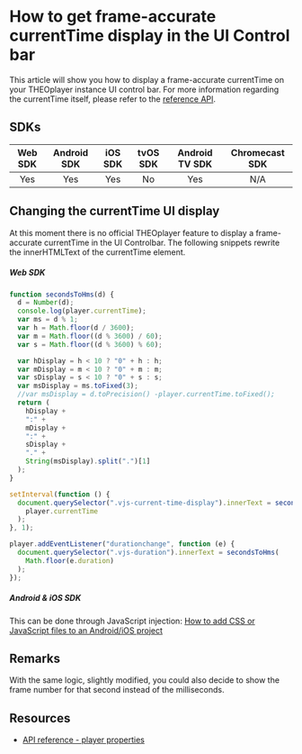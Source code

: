 # How to get frame-accurate currentTime display in the UI Control bar

This article will show you how to display a frame-accurate currentTime on your THEOplayer instance UI control bar. For more information regarding the currentTime itself, please refer to the [reference API](pathname:///theoplayer/v4/api-reference/web/classes/ChromelessPlayer.html).

## SDKs

| Web SDK | Android SDK | iOS SDK | tvOS SDK | Android TV SDK | Chromecast SDK |
| :-----: | :---------: | :-----: | :------: | :------------: | :------------: |
|   Yes   |     Yes     |   Yes   |    No    |      Yes       |      N/A       |

## Changing the currentTime UI display

At this moment there is no official THEOplayer feature to display a frame-accurate currentTime in the UI Controlbar. The following snippets rewrite the innerHTMLText of the currentTime element.

##### Web SDK

```js
function secondsToHms(d) {
  d = Number(d);
  console.log(player.currentTime);
  var ms = d % 1;
  var h = Math.floor(d / 3600);
  var m = Math.floor((d % 3600) / 60);
  var s = Math.floor((d % 3600) % 60);

  var hDisplay = h < 10 ? "0" + h : h;
  var mDisplay = m < 10 ? "0" + m : m;
  var sDisplay = s < 10 ? "0" + s : s;
  var msDisplay = ms.toFixed(3);
  //var msDisplay = d.toPrecision() -player.currentTime.toFixed();
  return (
    hDisplay +
    ":" +
    mDisplay +
    ":" +
    sDisplay +
    "." +
    String(msDisplay).split(".")[1]
  );
}

setInterval(function () {
  document.querySelector(".vjs-current-time-display").innerText = secondsToHms(
    player.currentTime
  );
}, 1);

player.addEventListener("durationchange", function (e) {
  document.querySelector(".vjs-duration").innerText = secondsToHms(
    Math.floor(e.duration)
  );
});
```

##### Android & iOS SDK

This can be done through JavaScript injection: [How to add CSS or JavaScript files to an Android/iOS project](../../../faq/01-how-to-add-css-or-javascript-files-to-android-ios.md)

## Remarks

With the same logic, slightly modified, you could also decide to show the frame number for that second instead of the milliseconds.

## Resources

- [API reference - player properties](pathname:///theoplayer/v4/api-reference/web/classes/ChromelessPlayer.html)
